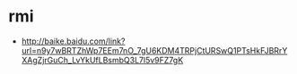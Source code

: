 # rmi

  - http://baike.baidu.com/link?url=n9y7wBRTZhWp7EEm7nO_7gU6KDM4TRPjCtURSwQ1PTsHkFJBRrYXAgZjrGuCh_LvYkUfLBsmbQ3L7l5v9FZ7gK

